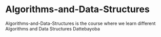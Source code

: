 # Algorithms-and-Data-Structures
Algorithms-and-Data-Structures is the course where we learn different Algorithms and Data Structures Dattebayoba
